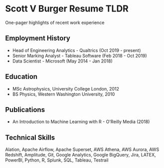 # Scott V Burger Resume TLDR

One-pager highlights of recent work experience

## Employment History

* Head of Engineering Analytics - Qualtrics (Oct 2019 - present)
* Senior Marking Analyst - Tableau Software (Feb 2018 - Oct 2019)
* Data Scientist - Microsoft (May 2014 - Jan 2018)

## Education

* MSc Astrophysics, University College London, 2012
* BS Physics, Western Washington University, 2010

## Publications
* An Introduction to Machine Learning with R - O'Reilly Media (2018)

## Technical Skills
Alation, Apache Airflow, Apache Superset, AWS Athena, AWS Aurora, AWS Redshift, Amplitude, Git, Google Analytics, Google BigQuery, Jira, LATEX, PowerBI, Python, R, Splunk, SQL,
Tableau, Testrail
